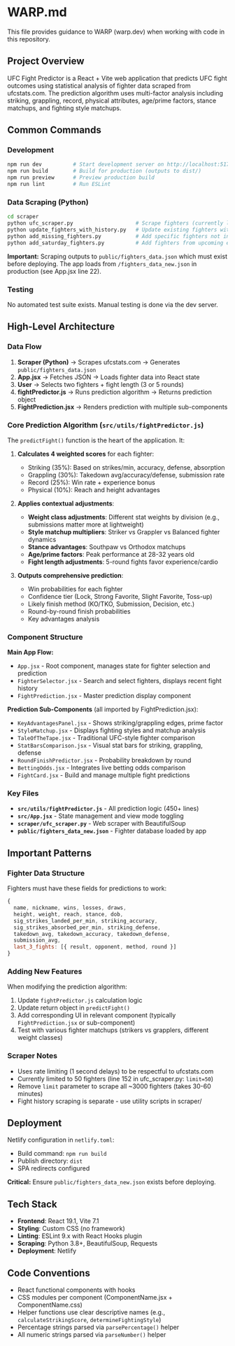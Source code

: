 # WARP.md

This file provides guidance to WARP (warp.dev) when working with code in this repository.

## Project Overview

UFC Fight Predictor is a React + Vite web application that predicts UFC fight outcomes using statistical analysis of fighter data scraped from ufcstats.com. The prediction algorithm uses multi-factor analysis including striking, grappling, record, physical attributes, age/prime factors, stance matchups, and fighting style matchups.

## Common Commands

### Development
```bash
npm run dev          # Start development server on http://localhost:5173
npm run build        # Build for production (outputs to dist/)
npm run preview      # Preview production build
npm run lint         # Run ESLint
```

### Data Scraping (Python)
```bash
cd scraper
python ufc_scraper.py                    # Scrape fighters (currently limited to 50)
python update_fighters_with_history.py   # Update existing fighters with fight history
python add_missing_fighters.py           # Add specific fighters not in dataset
python add_saturday_fighters.py          # Add fighters from upcoming event
```

**Important:** Scraping outputs to `public/fighters_data.json` which must exist before deploying. The app loads from `/fighters_data_new.json` in production (see App.jsx line 22).

### Testing
No automated test suite exists. Manual testing is done via the dev server.

## High-Level Architecture

### Data Flow
1. **Scraper (Python)** → Scrapes ufcstats.com → Generates `public/fighters_data.json`
2. **App.jsx** → Fetches JSON → Loads fighter data into React state
3. **User** → Selects two fighters + fight length (3 or 5 rounds)
4. **fightPredictor.js** → Runs prediction algorithm → Returns prediction object
5. **FightPrediction.jsx** → Renders prediction with multiple sub-components

### Core Prediction Algorithm (`src/utils/fightPredictor.js`)

The `predictFight()` function is the heart of the application. It:

1. **Calculates 4 weighted scores** for each fighter:
   - Striking (35%): Based on strikes/min, accuracy, defense, absorption
   - Grappling (30%): Takedown avg/accuracy/defense, submission rate
   - Record (25%): Win rate + experience bonus
   - Physical (10%): Reach and height advantages

2. **Applies contextual adjustments**:
   - **Weight class adjustments**: Different stat weights by division (e.g., submissions matter more at lightweight)
   - **Style matchup multipliers**: Striker vs Grappler vs Balanced fighter dynamics
   - **Stance advantages**: Southpaw vs Orthodox matchups
   - **Age/prime factors**: Peak performance at 28-32 years old
   - **Fight length adjustments**: 5-round fights favor experience/cardio

3. **Outputs comprehensive prediction**:
   - Win probabilities for each fighter
   - Confidence tier (Lock, Strong Favorite, Slight Favorite, Toss-up)
   - Likely finish method (KO/TKO, Submission, Decision, etc.)
   - Round-by-round finish probabilities
   - Key advantages analysis

### Component Structure

**Main App Flow:**
- `App.jsx` - Root component, manages state for fighter selection and prediction
- `FighterSelector.jsx` - Search and select fighters, displays recent fight history
- `FightPrediction.jsx` - Master prediction display component

**Prediction Sub-Components** (all imported by FightPrediction.jsx):
- `KeyAdvantagesPanel.jsx` - Shows striking/grappling edges, prime factor
- `StyleMatchup.jsx` - Displays fighting styles and matchup analysis
- `TaleOfTheTape.jsx` - Traditional UFC-style fighter comparison
- `StatBarsComparison.jsx` - Visual stat bars for striking, grappling, defense
- `RoundFinishPredictor.jsx` - Probability breakdown by round
- `BettingOdds.jsx` - Integrates live betting odds comparison
- `FightCard.jsx` - Build and manage multiple fight predictions

### Key Files

- **`src/utils/fightPredictor.js`** - All prediction logic (450+ lines)
- **`src/App.jsx`** - State management and view mode toggling
- **`scraper/ufc_scraper.py`** - Web scraper with BeautifulSoup
- **`public/fighters_data_new.json`** - Fighter database loaded by app

## Important Patterns

### Fighter Data Structure
Fighters must have these fields for predictions to work:
```javascript
{
  name, nickname, wins, losses, draws,
  height, weight, reach, stance, dob,
  sig_strikes_landed_per_min, striking_accuracy,
  sig_strikes_absorbed_per_min, striking_defense,
  takedown_avg, takedown_accuracy, takedown_defense,
  submission_avg,
  last_3_fights: [{ result, opponent, method, round }]
}
```

### Adding New Features
When modifying the prediction algorithm:
1. Update `fightPredictor.js` calculation logic
2. Update return object in `predictFight()` 
3. Add corresponding UI in relevant component (typically `FightPrediction.jsx` or sub-component)
4. Test with various fighter matchups (strikers vs grapplers, different weight classes)

### Scraper Notes
- Uses rate limiting (1 second delays) to be respectful to ufcstats.com
- Currently limited to 50 fighters (line 152 in ufc_scraper.py: `limit=50`)
- Remove `limit` parameter to scrape all ~3000 fighters (takes 30-60 minutes)
- Fight history scraping is separate - use utility scripts in scraper/

## Deployment

Netlify configuration in `netlify.toml`:
- Build command: `npm run build`
- Publish directory: `dist`
- SPA redirects configured

**Critical:** Ensure `public/fighters_data_new.json` exists before deploying.

## Tech Stack

- **Frontend**: React 19.1, Vite 7.1
- **Styling**: Custom CSS (no framework)
- **Linting**: ESLint 9.x with React Hooks plugin
- **Scraping**: Python 3.8+, BeautifulSoup, Requests
- **Deployment**: Netlify

## Code Conventions

- React functional components with hooks
- CSS modules per component (ComponentName.jsx + ComponentName.css)
- Helper functions use clear descriptive names (e.g., `calculateStrikingScore`, `determineFightingStyle`)
- Percentage strings parsed via `parsePercentage()` helper
- All numeric strings parsed via `parseNumber()` helper
